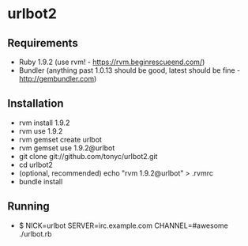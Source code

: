 urlbot2
=======

Requirements 
------------

* Ruby 1.9.2 (use rvm! - https://rvm.beginrescueend.com/)
* Bundler (anything past 1.0.13 should be good, latest should be fine - http://gembundler.com)

Installation
------------
* rvm install 1.9.2
* rvm use 1.9.2
* rvm gemset create urlbot
* rvm gemset use 1.9.2@urlbot
* git clone git://github.com/tonyc/urlbot2.git 
* cd urlbot2
* (optional, recommended) echo "rvm 1.9.2@urlbot" > .rvmrc
* bundle install

Running
-------

* $ NICK=urlbot SERVER=irc.example.com CHANNEL=#awesome ./urlbot.rb

